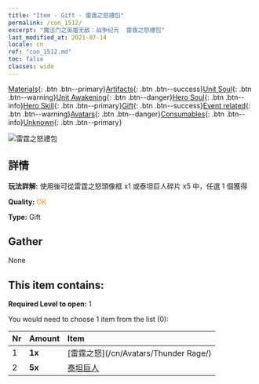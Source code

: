 ```yaml
---
title: "Item - Gift - 雷霆之怒禮包"
permalink: /con_1512/
excerpt: "魔法门之英雄无敌：战争纪元  雷霆之怒禮包"
last_modified_at: 2021-07-14
locale: cn
ref: "con_1512.md"
toc: false
classes: wide
---
```

 [Materials](/ItemsCN/){: .btn .btn--primary}[Artifacts](/ItemsCN/Artifacts/){: .btn .btn--success}[Unit Soul](/ItemsCN/UnitSoul/){: .btn .btn--warning}[Unit Awakening](/ItemsCN/UnitAwakening/){: .btn .btn--danger}[Hero Soul](/ItemsCN/HeroSoul/){: .btn .btn--info}[Hero Skill](/ItemsCN/HeroSkill/){: .btn .btn--primary}[Gift](/ItemsCN/Gift/){: .btn .btn--success}[Event related](/ItemsCN/Events/){: .btn .btn--warning}[Avatars](/ItemsCN/Avatars/){: .btn .btn--danger}[Consumables](/ItemsCN/Consumables/){: .btn .btn--info}[Unknown](/ItemsCN/Unknown/){: .btn .btn--primary}

 ![雷霆之怒禮包](/images/t/i_907126.png)

## 詳情
 **玩法詳解:** 使用後可從雷霆之怒頭像框 x1 或泰坦巨人碎片 x5 中，任選 1 個獲得

 **Quality:** <span style="color: #FF8C00">OK</span>

 **Type:** Gift

## Gather

  None

## This item contains:

 **Required Level to open:** 1

 You would need to choose 1 item from the list (0):

  | Nr | Amount |     Item    |
  |:---|:-------|:------------|
  | 1 |  **1x** | [雷霆之怒](/cn/Avatars/Thunder Rage/) |  | 
  | 2 |  **5x** | [泰坦巨人](/cn/Items/unt_241/) |  | 
